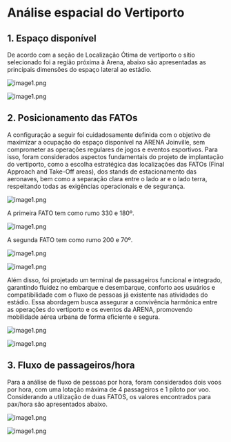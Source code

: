 # Análise espacial do Vertiporto

## 1. Espaço disponível

De acordo com a seção de Localização Ótima de vertiporto o sítio selecionado foi a região próxima à Arena, abaixo são apresentadas as principais dimensões do espaço lateral ao estádio.

![image1.png](imagens/A51.jpeg)

![image1.png](imagens/A54.jpeg)


## 2. Posicionamento das FATOs

A configuração a seguir foi cuidadosamente definida com o objetivo de maximizar a ocupação do espaço disponível na ARENA Joinville, sem comprometer as operações regulares de jogos e eventos esportivos. Para isso, foram considerados aspectos fundamentais do projeto de implantação do vertiporto, como a escolha estratégica das localizações das FATOs (Final Approach and Take-Off areas), dos stands de estacionamento das aeronaves, bem como a separação clara entre o lado ar e o lado terra, respeitando todas as exigências operacionais e de segurança. 

![image1.png](imagens/superior.jpeg)

A primeira FATO tem como rumo 330 e 180º. 

![image1.png](imagens/FATO1.jpeg)

A segunda FATO tem como rumo 200 e 70º.

![image1.png](imagens/FATO2.jpeg)

![image1.png](imagens/FATOs.jpeg)

Além disso, foi projetado um terminal de passageiros funcional e integrado, garantindo fluidez no embarque e desembarque, conforto aos usuários e compatibilidade com o fluxo de pessoas já existente nas atividades do estádio. Essa abordagem busca assegurar a convivência harmônica entre as operações do vertiporto e os eventos da ARENA, promovendo mobilidade aérea urbana de forma eficiente e segura.

![image1.png](imagens/lateral.jpeg)

![image1.png](imagens/fachada.jpeg)


## 3. Fluxo de passageiros/hora

Para a análise de fluxo de pessoas por hora, foram considerados dois voos por hora, com uma lotação máxima de 4 passageiros e 1 piloto por voo. Considerando a utilização de duas FATOS, os valores encontrados para pax/hora são apresentados abaixo.

![image1.png](imagens/A55.jpeg)

![image1.png](imagens/A56.jpeg)
